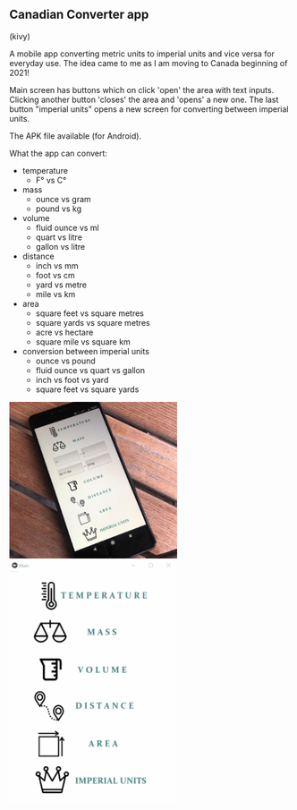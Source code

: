 ## Canadian Converter app
(kivy)

A mobile app converting metric units to imperial units and vice versa
for everyday use. The idea came to me as I am moving to Canada beginning of 2021!

Main screen has buttons which on click 'open' the area with text inputs. 
Clicking another button 'closes' the area and 'opens' a new one.
The last button "imperial units" opens a new screen for converting between imperial units.

The APK file available (for Android).  
 
 What the app can convert:
* temperature 
    * F° vs C°
* mass 
    * ounce vs gram
    * pound vs kg
* volume 
    * fluid ounce vs ml
    * quart vs litre
    * gallon vs litre
* distance
    * inch vs mm
    * foot vs cm
    * yard vs metre
    * mile vs km
* area
    * square feet vs square metres
    * square yards vs square metres
    * acre vs hectare
    * square mile vs square km
* conversion between imperial units
    * ounce vs pound
    * fluid ounce vs quart vs gallon
    * inch vs foot vs yard
    * square feet vs square yards

<img src="images/IMG-20201110-WA0004.jpg" width="300"/>

<img src="images/kivy_converter.gif" width="300"/>
